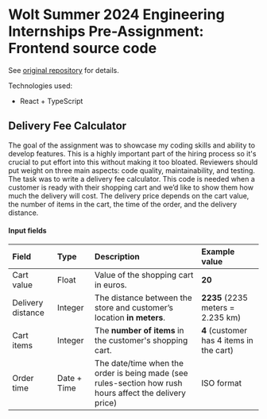 # Wolt Summer 2024 Engineering Internships Pre-Assignment: Frontend source code
See [original repository](https://github.com/woltapp/engineering-internship-2024) for details.

Technologies used:
* React + TypeScript

## Delivery Fee Calculator

The goal of the assignment was to showcase my coding skills and ability to develop features. This is a highly important part of the hiring process so it's crucial to put effort into this without making it too bloated. Reviewers should put weight on three main aspects: code quality, maintainability, and testing. The task was to write a delivery fee calculator. This code is needed when a customer is ready with their shopping cart and we’d like to show them how much the delivery will cost. The delivery price depends on the cart value, the number of items in the cart, the time of the order, and the delivery distance.

#### Input fields

| Field             | Type      | Description                                                                                             | Example value                             |
|:---               |:---       |:---                                                                                                     |:---                                       |
|Cart value         |Float      |Value of the shopping cart in euros.                                                                     |__20__                                     |
|Delivery distance  |Integer    |The distance between the store and customer’s location __in meters__.                                    |__2235__ (2235 meters = 2.235 km)          |
|Cart items         |Integer    |The __number of items__ in the customer's shopping cart.                                                 |__4__ (customer has 4 items in the cart)   |
|Order time         |Date + Time|The date/time when the order is being made (see rules-section how rush hours affect the delivery price)  |ISO format                                 |

